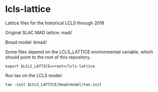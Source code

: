 # lcls-lattice

Lattice files for the historical LCLS through 2018

Original SLAC MAD lattice:
mad/

Bmad model:
bmad/

Some files depend on the LCLS_LATTICE environmental variable, which should point to the root of this repository.

`export $LCLS_LATTICE=<root>/lcls-lattice`
  
Run tao on the LCLS model:

`tao -init $LCLS_LATTICE/bmad/model/tao.init`



  
  


